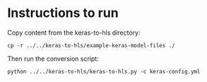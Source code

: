 # Instructions to run

Copy content from the keras-to-hls directory:

```cp -r ../../keras-to-hls/example-keras-model-files ./```

Then run the conversion script:

```python ../../keras-to-hls/keras-to-hls.py -c keras-config.yml```

